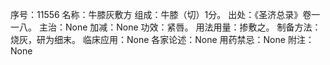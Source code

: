 序号：11556
名称：牛膝灰敷方
组成：牛膝（切）1分。
出处：《圣济总录》卷一一八。
主治：None
加减：None
功效：紧唇。
用法用量：掺敷之。
制备方法：烧灰，研为细末。
临床应用：None
各家论述：None
用药禁忌：None
附注：None

